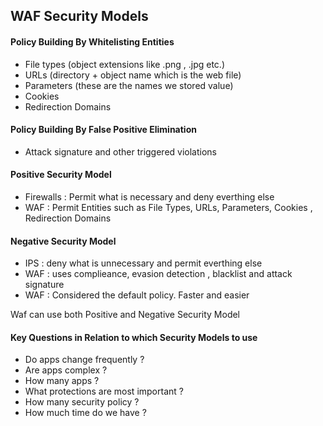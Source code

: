 ## WAF Security Models

#### Policy Building By Whitelisting Entities

- File types (object extensions like .png , .jpg etc.)
- URLs (directory + object name which is the web file)
- Parameters (these are the names we stored value)
- Cookies 
- Redirection Domains

#### Policy Building By False Positive Elimination

- Attack signature and other triggered violations

#### Positive Security Model

- Firewalls : Permit what is necessary and deny everthing else
- WAF : Permit Entities such as File Types, URLs, Parameters, Cookies , Redirection Domains

#### Negative Security Model

- IPS : deny what is unnecessary and permit everthing else 
- WAF : uses complieance, evasion detection , blacklist and attack signature
- WAF : Considered the default policy. Faster and easier

Waf can use both Positive and Negative Security Model

#### Key Questions in Relation to which Security Models to use

- Do apps change frequently ?
- Are apps complex ?
- How many apps ?
- What protections are most important ?
- How many security policy ?
- How much time do we have ?

